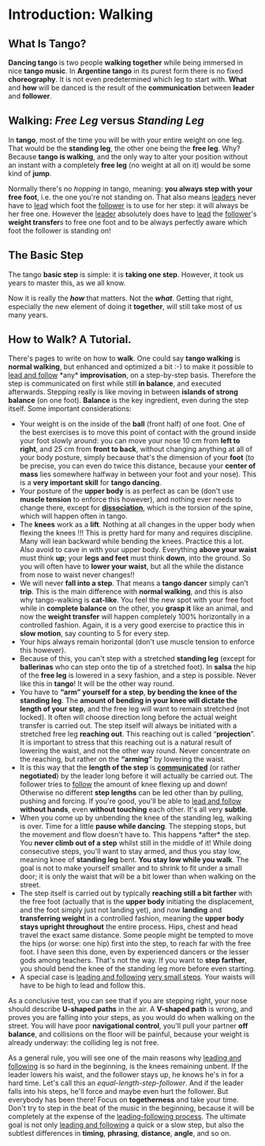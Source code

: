 # Introduction: Walking

## What Is Tango?

**Dancing tango** is two people **walking** **together** while being immersed in nice **tango music**. In **Argentine tango** in its purest form there is no fixed **choreography**. It is not even predetermined which leg to start with. **What** and **how** will be danced is the result of the **communication** between **leader** and **follower**.

## Walking: _Free Leg_ versus _Standing Leg_

In **tango**, most of the time you will be with your entire weight on one leg. That would be the **standing leg**, the other one being the **free leg**. Why? Because **tango is walking**, and the only way to alter your position without an instant with a completely **free leg** (no weight at all on it) would be some kind of **jump**.

Normally there's no _hopping_ in tango, meaning: **you always step with your free foot**, i.e. the one you're not standing on. That also means [leaders](leading-and-following.html) never have to [lead](leading-and-following.html) which foot the [follower](leading-and-following.html) is to use for her step: it will always be her free one. However the [leader](leading-and-following.html) absolutely does have to [lead](leading-and-following.html) the [follower](leading-and-following.html)'s **weight transfer**s to free one foot and to be always perfectly aware which foot the follower is standing on!

## The Basic Step

The tango **basic step** is simple: it is **taking one step**. However, it took us years to master this, as we all know.

Now it is really the _**how**_ that matters. Not the _**what**_. Getting that right, especially the new element of doing it **together**, will still take most of us many years.

## How to Walk? A Tutorial.

There's pages to write on how to **walk**. One could say **tango walking** is **normal walking**, but enhanced and optimized a bit :-) to make it possible to [lead and follow](leading-and-following.html) \*any\* **improvisation**, on a step-by-step basis. Therefore the step is communicated on first while still **in balance**, and executed afterwards. Stepping really is like moving in between **islands of strong balance** (on one foot). **Balance** is the key ingredient, even during the step itself. Some important considerations:

-   Your weight is on the inside of the **ball** (front half) of one foot. One of the best exercises is to move this point of contact with the ground inside your foot slowly around: you can move your nose 10 cm from **left to right**, and 25 cm from **front to back**, without changing anything at all of your body posture, simply because that's the dimension of your **foot** (to be precise, you can even do twice this distance, because your **center of mass** lies somewhere halfway in between your foot and your nose). This is a **very important skill** for **tango dancing**.
-   Your posture of the **upper body** is as perfect as can be (don't use **muscle tension** to enforce this however), and nothing ever needs to change there, except for [**dissociation**](embrace-dissociation.html), which is the torsion of the spine, which will happen often in tango.
-   The **knees** work as a **lift**. Nothing at all changes in the upper body when flexing the knees !!! This is pretty hard for many and requires discipline. Many will lean backward while bending the knees. Practice this a lot. Also avoid to cave in with your upper body. Everything **above your waist** must think **up**; your **legs and feet** must think **down**, into the ground. So you will often have to **lower your waist**, but all the while the distance from nose to waist never changes!!
-   We will never **fall into a step**. That means a **tango dancer** simply can't **trip**. This is the main difference with **normal walking**, and this is also why tango-walking is **cat-like**. You feel the new spot with your free foot while in **complete balance** on the other, you **grasp it** like an animal, and now the **weight transfer** will happen completely 100% horizontally in a controlled fashion. Again, it is a very good exercise to practice this in **slow motion**, say counting to 5 for every step.
-   Your hips always remain horizontal (don't use muscle tension to enforce this however).
-   Because of this, you can't step with a stretched **standing leg** (except for **ballerinas** who can step onto the tip of a stretched foot). In **salsa** the hip of the **free leg** is lowered in a sexy fashion, and a step is possible. Never like this in **tango**! It will be the other way round.
-   You have to **“arm” yourself for a step**, **by bending the knee of the standing leg**. The **amount of bending in your knee will dictate the length of your step**, and the free leg will want to remain stretched (not locked). It often will choose direction long before the actual weight transfer is carried out. The step itself will always be initiated with a stretched free leg **reaching out**. This reaching out is called “**projection**”. It is important to stress that this reaching out is a natural result of lowering the waist, and not the other way round. Never concentrate on the reaching, but rather on the **“arming”** by lowering the waist.
-   It is this way that the **length of the step** is [**communicated**](leading-and-following.html "Leading and Following") (or rather **negotiated**) by the leader long before it will actually be carried out. The follower tries to [follow](leading-and-following.html "Leading and Following") the amount of knee flexing up and down! Otherwise no different **step lengths** can be led other than by pulling, pushing and forcing. If you're good, you'll be able to [lead and follow](leading-and-following.html "Leading and Following") **without hands**, even **without touching** each other. It's all very **subtle**.
-   When you come up by unbending the knee of the standing leg, walking is over. Time for a little **pause while dancing**. The stepping stops, but the movement and flow doesn't have to. This happens \*after\* the step. You **never climb out of a step** whilst still in the middle of it! While doing consecutive steps, you'll want to stay armed, and thus you stay low, meaning knee of **standing leg** bent. **You stay low while you walk**. The goal is not to make yourself smaller and to shrink to fit under a small door; it is only the waist that will be a bit lower than when walking on the street.
-   The step itself is carried out by typically **reaching still a bit farther** with the free foot (actually that is the **upper body** initiating the displacement, and the foot simply just not landing yet), and now **landing** and **transferring weight** in a controlled fashion, meaning the **upper body stays upright throughout** the entire process. Hips, chest and head travel the exact same distance. Some people might be tempted to move the hips (or worse: one hip) first into the step, to reach far with the free foot. I have seen this done, even by experienced dancers or the lesser gods among teachers. That's not the way. If you want to **step farther**, you should bend the knee of the standing leg more before even starting.
-   A special case is [leading and following](leading-and-following.html) [very small steps](small-steps-cross.html). Your waists will have to be high to lead and follow this.

As a conclusive test, you can see that if you are stepping right, your nose should describe **U-shaped paths** in the air. A **V-shaped path** is wrong, and proves you are falling into your steps, as you would do when walking on the street. You will have poor **navigational control**, you'll pull your partner **off balance**, and collisions on the floor will be painful, because your weight is already underway: the colliding leg is not free.

As a general rule, you will see one of the main reasons why [leading and following](leading-and-following.html) is so hard in the beginning, is the knees remaining unbent. If the leader lowers his waist, and the follower stays up, he knows he's in for a hard time. Let's call this an _equal-length-step-follower_. And if the leader falls into his steps, he'll force and maybe even hurt the follower. But everybody has been there! Focus on **togetherness** and take your time. Don't try to step in the beat of the music in the beginning, because it will be completely at the expense of the [leading-following process](leading-and-following.html). The ultimate goal is not only [leading and following](leading-and-following.html) a quick or a slow step, but also the subtlest differences in **timing**, **phrasing**, **distance**, **angle**, and so on.
